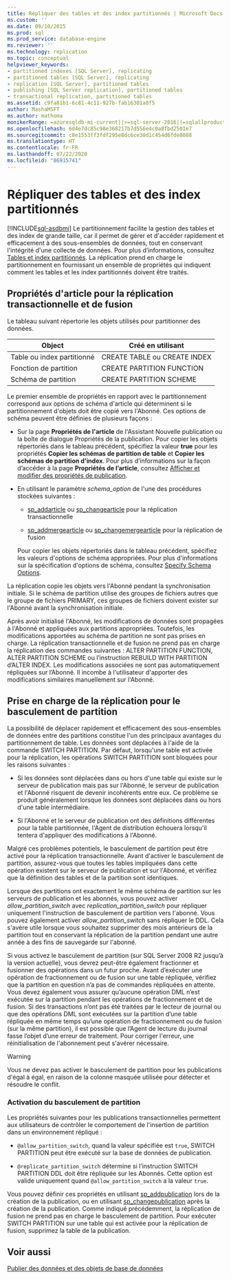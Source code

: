 ```yaml
---
title: Répliquer des tables et des index partitionnés | Microsoft Docs
ms.custom: ''
ms.date: 09/10/2015
ms.prod: sql
ms.prod_service: database-engine
ms.reviewer: ''
ms.technology: replication
ms.topic: conceptual
helpviewer_keywords:
- partitioned indexes [SQL Server], replicating
- partitioned tables [SQL Server], replicating
- replication [SQL Server], partitioned tables
- publishing [SQL Server replication], partitioned tables
- transactional replication, partitioned tables
ms.assetid: c9fa81b1-6c81-4c11-927b-fab16301a8f5
author: MashaMSFT
ms.author: mathoma
monikerRange: =azuresqldb-mi-current||>=sql-server-2016||=sqlallproducts-allversions
ms.openlocfilehash: 6d4e7dc85c98e368217b7d556e4c0a8fbd2501e7
ms.sourcegitcommit: c8e1553ff3fdf295e8dc6ce30d1c454d6fde8088
ms.translationtype: HT
ms.contentlocale: fr-FR
ms.lasthandoff: 07/22/2020
ms.locfileid: "86915741"
---
```

# <a name="replicate-partitioned-tables-and-indexes"></a>Répliquer des tables et des index partitionnés
[!INCLUDE[sql-asdbmi](../../../includes/applies-to-version/sql-asdbmi.md)]
  Le partitionnement facilite la gestion des tables et des index de grande taille, car il permet de gérer et d'accéder rapidement et efficacement à des sous-ensembles de données, tout en conservant l'intégrité d'une collecte de données. Pour plus d’informations, consultez [Tables et index partitionnés](../../../relational-databases/partitions/partitioned-tables-and-indexes.md). La réplication prend en charge le partitionnement en fournissant un ensemble de propriétés qui indiquent comment les tables et les index partitionnés doivent être traités.  
  
## <a name="article-properties-for-transactional-and-merge-replication"></a>Propriétés d'article pour la réplication transactionnelle et de fusion  
 Le tableau suivant répertorie les objets utilisés pour partitionner des données.  
  
|Object|Créé en utilisant|  
|------------|----------------------|  
|Table ou index partitionné|CREATE TABLE ou CREATE INDEX|  
|Fonction de partition|CREATE PARTITION FUNCTION|  
|Schéma de partition|CREATE PARTITION SCHEME|  
  
 Le premier ensemble de propriétés en rapport avec le partitionnement correspond aux options de schéma d'article qui déterminent si le partitionnement d'objets doit être copié vers l'Abonné. Ces options de schéma peuvent être définies de plusieurs façons :  
  
-   Sur la page **Propriétés de l'article** de l'Assistant Nouvelle publication ou la boîte de dialogue Propriétés de la publication. Pour copier les objets répertoriés dans le tableau précédent, spécifiez la valeur **true** pour les propriétés **Copier les schémas de partition de table** et **Copier les schémas de partition d'index**. Pour plus d’informations sur la façon d’accéder à la page **Propriétés de l’article**, consultez [Afficher et modifier des propriétés de publication](../../../relational-databases/replication/publish/view-and-modify-publication-properties.md).  
  
-   En utilisant le paramètre *schema_option* de l'une des procédures stockées suivantes :  
  
    -   [sp_addarticle](../../../relational-databases/system-stored-procedures/sp-addarticle-transact-sql.md) ou [sp_changearticle](../../../relational-databases/system-stored-procedures/sp-changearticle-transact-sql.md) pour la réplication transactionnelle  
  
    -   [sp_addmergearticle](../../../relational-databases/system-stored-procedures/sp-addmergearticle-transact-sql.md) ou [sp_changemergearticle](../../../relational-databases/system-stored-procedures/sp-changemergearticle-transact-sql.md) pour la réplication de fusion  
  
     Pour copier les objets répertoriés dans le tableau précédent, spécifiez les valeurs d'options de schéma appropriées. Pour plus d'informations sur la spécification d'options de schéma, consultez [Specify Schema Options](../../../relational-databases/replication/publish/specify-schema-options.md).  
  
 La réplication copie les objets vers l'Abonné pendant la synchronisation initiale. Si le schéma de partition utilise des groupes de fichiers autres que le groupe de fichiers PRIMARY, ces groupes de fichiers doivent exister sur l'Abonné avant la synchronisation initiale.  
  
 Après avoir initialisé l'Abonné, les modifications de données sont propagées à l'Abonné et appliquées aux partitions appropriées. Toutefois, les modifications apportées au schéma de partition ne sont pas prises en charge. La réplication transactionnelle et de fusion ne prend pas en charge la réplication des commandes suivantes : ALTER PARTITION FUNCTION, ALTER PARTITION SCHEME ou l’instruction REBUILD WITH PARTITION d’ALTER INDEX. Les modifications associées ne sont pas automatiquement répliquées sur l’Abonné. Il incombe à l'utilisateur d'apporter des modifications similaires manuellement sur l'Abonné.  
  
## <a name="replication-support-for-partition-switching"></a>Prise en charge de la réplication pour le basculement de partition  
 La possibilité de déplacer rapidement et efficacement des sous-ensembles de données entre des partitions constitue l'un des principaux avantages du partitionnement de table. Les données sont déplacées à l'aide de la commande SWITCH PARTITION. Par défaut, lorsqu'une table est activée pour la réplication, les opérations SWITCH PARTITION sont bloquées pour les raisons suivantes :  
  
-   Si les données sont déplacées dans ou hors d'une table qui existe sur le serveur de publication mais pas sur l'Abonné, le serveur de publication et l'Abonné risquent de devenir incohérents entre eux. Ce problème se produit généralement lorsque les données sont déplacées dans ou hors d'une table intermédiaire.  
  
-   Si l'Abonné et le serveur de publication ont des définitions différentes pour la table partitionnée, l'Agent de distribution échouera lorsqu'il tentera d'appliquer des modifications à l'Abonné.  
  
 Malgré ces problèmes potentiels, le basculement de partition peut être activé pour la réplication transactionnelle. Avant d'activer le basculement de partition, assurez-vous que toutes les tables impliquées dans cette opération existent sur le serveur de publication et sur l'Abonné, et vérifiez que la définition des tables et de la partition sont identiques.  
  
 Lorsque des partitions ont exactement le même schéma de partition sur les serveurs de publication et les abonnés, vous pouvez activer *allow_partition_switch* avec *replication_partition_switch* pour répliquer uniquement l'instruction de basculement de partition vers l'abonné. Vous pouvez également activer *allow_partition_switch* sans répliquer le DDL. Cela s'avère utile lorsque vous souhaitez supprimer des mois antérieurs de la partition tout en conservant la réplication de la partition pendant une autre année à des fins de sauvegarde sur l'abonné.  
  
 Si vous activez le basculement de partition (sur SQL Server 2008 R2 jusqu’à la version actuelle), vous devrez peut-être également fractionner et fusionner des opérations dans un futur proche. Avant d’exécuter une opération de fractionnement ou de fusion sur une table répliquée, vérifiez que la partition en question n’a pas de commandes répliquées en attente. Vous devez également vous assurer qu’aucune opération DML n’est exécutée sur la partition pendant les opérations de fractionnement et de fusion. Si des transactions n’ont pas été traitées par le lecteur de journal ou que des opérations DML sont exécutées sur la partition d’une table répliquée en même temps qu’une opération de fractionnement ou de fusion (sur la même partition), il est possible que l’Agent de lecture du journal fasse l’objet d’une erreur de traitement. Pour corriger l'erreur, une réinitialisation de l'abonnement peut s'avérer nécessaire.  
  
> [!WARNING]  
>  Vous ne devez pas activer le basculement de partition pour les publications d'égal à égal, en raison de la colonne masquée utilisée pour détecter et résoudre le conflit.  
  
### <a name="enabling-partition-switching"></a>Activation du basculement de partition  
 Les propriétés suivantes pour les publications transactionnelles permettent aux utilisateurs de contrôler le comportement de l'insertion de partition dans un environnement répliqué :  
  
-   `@allow_partition_switch`, quand la valeur spécifiée est `true`, SWITCH PARTITION peut être exécuté sur la base de données de publication.  
  
-   `@replicate_partition_switch` détermine si l’instruction SWITCH PARTITION DDL doit être répliquée sur les Abonnés. Cette option est valide uniquement quand `@allow_partition_switch` a la valeur `true`.  
  
 Vous pouvez définir ces propriétés en utilisant [sp_addpublication](../../../relational-databases/system-stored-procedures/sp-addpublication-transact-sql.md) lors de la création de la publication, ou en utilisant [sp_changepublication](../../../relational-databases/system-stored-procedures/sp-changepublication-transact-sql.md) après la création de la publication. Comme indiqué précédemment, la réplication de fusion ne prend pas en charge le basculement de partition. Pour exécuter SWITCH PARTITION sur une table qui est activée pour la réplication de fusion, supprimez la table de la publication.  
  
## <a name="see-also"></a>Voir aussi  
 [Publier des données et des objets de base de données](../../../relational-databases/replication/publish/publish-data-and-database-objects.md)  
  
  
